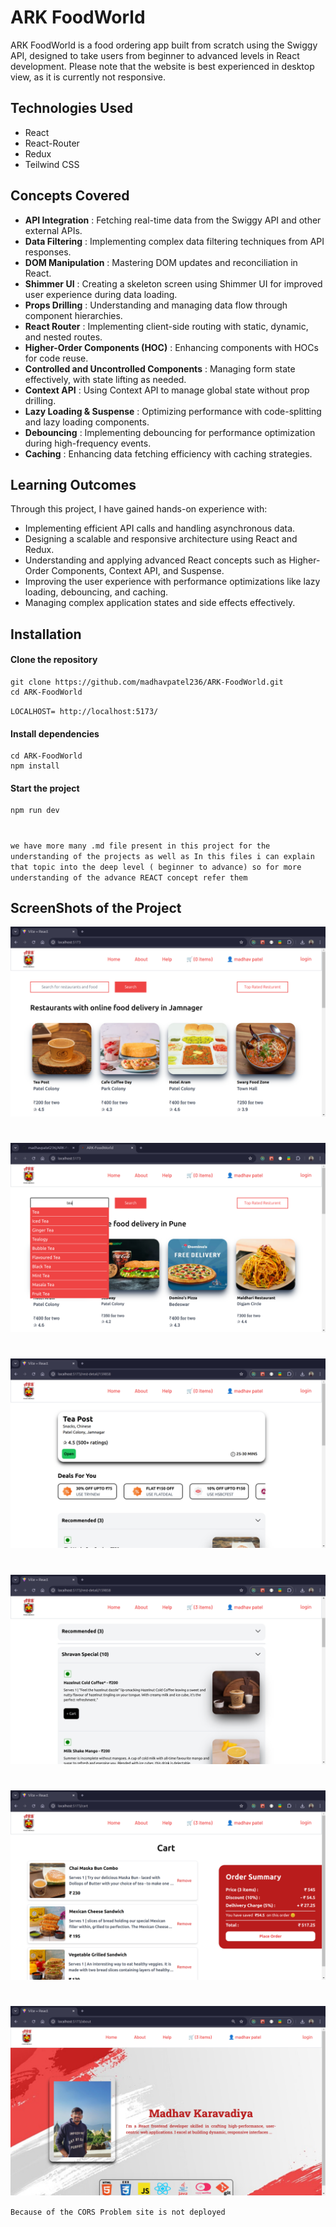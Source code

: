 # ARK FoodWorld

ARK FoodWorld is a food ordering app built from scratch using the Swiggy API, designed to take users from beginner to advanced levels in React development. Please note that the website is best experienced in desktop view, as it is currently not responsive.

## Technologies Used

- React
- React-Router
- Redux
- Teilwind CSS

## Concepts Covered

- **API Integration** : Fetching real-time data from the Swiggy API and other external APIs.
- **Data Filtering** : Implementing complex data filtering techniques from API responses.
- **DOM Manipulation** : Mastering DOM updates and reconciliation in React.
- **Shimmer UI** : Creating a skeleton screen using Shimmer UI for improved user experience      during data loading.
- **Props Drilling** : Understanding and managing data flow through component hierarchies.
- **React Router** : Implementing client-side routing with static, dynamic, and nested routes.
- **Higher-Order Components (HOC)** : Enhancing components with HOCs for code reuse.
- **Controlled and Uncontrolled Components** : Managing form state effectively, with state lifting as needed.
- **Context API** : Using Context API to manage global state without prop drilling.
- **Lazy Loading & Suspense** : Optimizing performance with code-splitting and lazy loading components.
- **Debouncing** : Implementing debouncing for performance optimization during high-frequency events.
- **Caching** : Enhancing data fetching efficiency with caching strategies.
<!-- - Nested Comments: Building complex UIs with N-levels deep nested comments. -->

## Learning Outcomes

Through this project, I have gained hands-on experience with:

- Implementing efficient API calls and handling asynchronous data.
- Designing a scalable and responsive architecture using React and Redux.
- Understanding and applying advanced React concepts such as Higher-Order Components, Context API, and Suspense.
- Improving the user experience with performance optimizations like lazy loading, debouncing, and caching.
- Managing complex application states and side effects effectively.


<!-- ## features:  -->

## Installation

#### Clone the repository

```
git clone https://github.com/madhavpatel236/ARK-FoodWorld.git
cd ARK-FoodWorld
```

`LOCALHOST= http://localhost:5173/`

#### Install dependencies

```
cd ARK-FoodWorld
npm install
```

#### Start the project

```
npm run dev
```
#
#
#

`we have more many .md file present in this project for the understanding of the projects as well as In this files i can explain that topic into the deep level ( beginner to advance) so for more understanding of the advance REACT concept refer them `

## ScreenShots of the Project

![SS1](./src/img/ScreenShots/one.png)

#

![SS2](./src/img/ScreenShots/two.png)

#

![SS3](./src/img/ScreenShots/three.png)

#

![SS4](./src/img/ScreenShots/four.png)

#

![SS5](./src/img/ScreenShots/five.png)

#

![SS6](./src/img/ScreenShots/six.png)

`Because of the CORS Problem site is not deployed`
